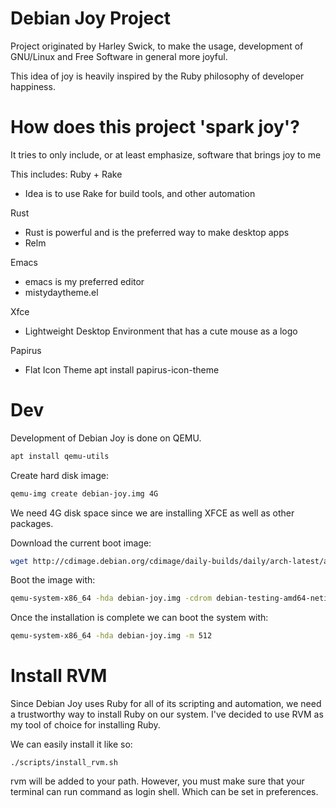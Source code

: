 # Debian Joy Project

Project originated by Harley Swick, to make the usage, development of GNU/Linux and Free Software in general more joyful.

This idea of joy is heavily inspired by the Ruby philosophy of developer happiness.

# How does this project 'spark joy'?

It tries to only include, or at least emphasize, software that brings joy to me

This includes:
Ruby + Rake
- Idea is to use Rake for build tools, and other automation

Rust
- Rust is powerful and is the preferred way to make desktop apps
- Relm

Emacs
- emacs is my preferred editor
- mistydaytheme.el

Xfce
- Lightweight Desktop Environment that has a cute mouse as a logo

Papirus
- Flat Icon Theme
apt install papirus-icon-theme

# Dev

Development of Debian Joy is done on QEMU.

```bash
apt install qemu-utils
```

Create hard disk image:
```bash
qemu-img create debian-joy.img 4G
```

We need 4G disk space since we are installing XFCE as well as other packages.

Download the current boot image:
```bash
wget http://cdimage.debian.org/cdimage/daily-builds/daily/arch-latest/amd64/iso-cd/debian-testing-amd64-netinst.iso
```

Boot the image with:
```bash
qemu-system-x86_64 -hda debian-joy.img -cdrom debian-testing-amd64-netinst.iso -boot d -m 512
```

Once the installation is complete we can boot the system with:
```bash
qemu-system-x86_64 -hda debian-joy.img -m 512
```

# Install RVM

Since Debian Joy uses Ruby for all of its scripting and automation, we need a trustworthy way to install Ruby on our system. I've decided to use RVM as my tool of choice for installing Ruby.

We can easily install it like so:
```
./scripts/install_rvm.sh
```

rvm will be added to your path. However, you must make sure that your terminal can run command as login shell. Which can be set in preferences.